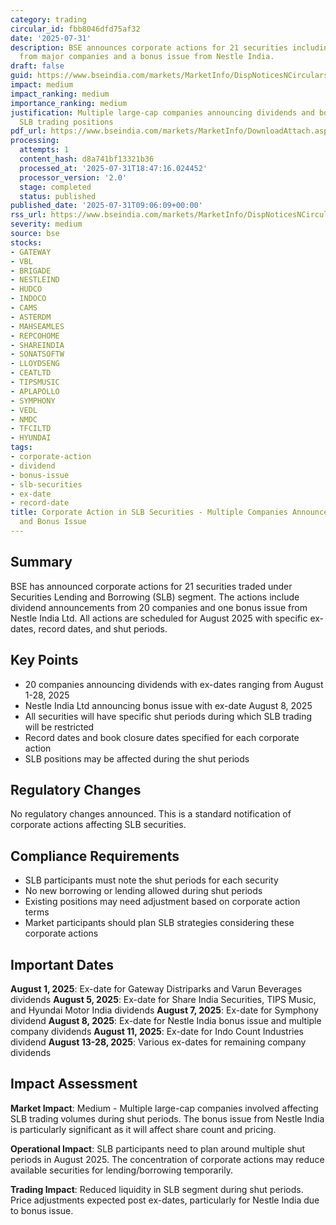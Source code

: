 ```yaml
---
category: trading
circular_id: fbb8046dfd75af32
date: '2025-07-31'
description: BSE announces corporate actions for 21 securities including dividends
  from major companies and a bonus issue from Nestle India.
draft: false
guid: https://www.bseindia.com/markets/MarketInfo/DispNoticesNCirculars.aspx?Noticeid={75BDE0A8-AB25-4639-8186-266108C06C2E}&noticeno=20250731-10&dt=07/31/2025&icount=10&totcount=60&flag=0
impact: medium
impact_ranking: medium
importance_ranking: medium
justification: Multiple large-cap companies announcing dividends and bonus issue affecting
  SLB trading positions
pdf_url: https://www.bseindia.com/markets/MarketInfo/DownloadAttach.aspx?id=20250731-10&attachedId=a33c10dd-ae4a-4737-a2d2-f788cdf99e6f
processing:
  attempts: 1
  content_hash: d8a741bf13321b36
  processed_at: '2025-07-31T18:47:16.024452'
  processor_version: '2.0'
  stage: completed
  status: published
published_date: '2025-07-31T09:06:09+00:00'
rss_url: https://www.bseindia.com/markets/MarketInfo/DispNoticesNCirculars.aspx?Noticeid={75BDE0A8-AB25-4639-8186-266108C06C2E}&noticeno=20250731-10&dt=07/31/2025&icount=10&totcount=60&flag=0
severity: medium
source: bse
stocks:
- GATEWAY
- VBL
- BRIGADE
- NESTLEIND
- HUDCO
- INDOCO
- CAMS
- ASTERDM
- MAHSEAMLES
- REPCOHOME
- SHAREINDIA
- SONATSOFTW
- LLOYDSENG
- CEATLTD
- TIPSMUSIC
- APLAPOLLO
- SYMPHONY
- VEDL
- NMDC
- TFCILTD
- HYUNDAI
tags:
- corporate-action
- dividend
- bonus-issue
- slb-securities
- ex-date
- record-date
title: Corporate Action in SLB Securities - Multiple Companies Announce Dividends
  and Bonus Issue
---
```


## Summary

BSE has announced corporate actions for 21 securities traded under Securities Lending and Borrowing (SLB) segment. The actions include dividend announcements from 20 companies and one bonus issue from Nestle India Ltd. All actions are scheduled for August 2025 with specific ex-dates, record dates, and shut periods.

## Key Points

- 20 companies announcing dividends with ex-dates ranging from August 1-28, 2025
- Nestle India Ltd announcing bonus issue with ex-date August 8, 2025
- All securities will have specific shut periods during which SLB trading will be restricted
- Record dates and book closure dates specified for each corporate action
- SLB positions may be affected during the shut periods

## Regulatory Changes

No regulatory changes announced. This is a standard notification of corporate actions affecting SLB securities.

## Compliance Requirements

- SLB participants must note the shut periods for each security
- No new borrowing or lending allowed during shut periods
- Existing positions may need adjustment based on corporate action terms
- Market participants should plan SLB strategies considering these corporate actions

## Important Dates

**August 1, 2025**: Ex-date for Gateway Distriparks and Varun Beverages dividends
**August 5, 2025**: Ex-date for Share India Securities, TIPS Music, and Hyundai Motor India dividends
**August 7, 2025**: Ex-date for Symphony dividend
**August 8, 2025**: Ex-date for Nestle India bonus issue and multiple company dividends
**August 11, 2025**: Ex-date for Indo Count Industries dividend
**August 13-28, 2025**: Various ex-dates for remaining company dividends

## Impact Assessment

**Market Impact**: Medium - Multiple large-cap companies involved affecting SLB trading volumes during shut periods. The bonus issue from Nestle India is particularly significant as it will affect share count and pricing.

**Operational Impact**: SLB participants need to plan around multiple shut periods in August 2025. The concentration of corporate actions may reduce available securities for lending/borrowing temporarily.

**Trading Impact**: Reduced liquidity in SLB segment during shut periods. Price adjustments expected post ex-dates, particularly for Nestle India due to bonus issue.